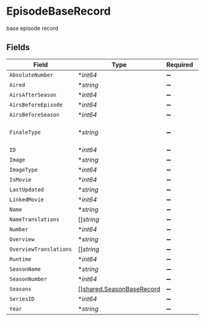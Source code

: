 # EpisodeBaseRecord

base episode record


## Fields

| Field                                                                | Type                                                                 | Required                                                             | Description                                                          |
| -------------------------------------------------------------------- | -------------------------------------------------------------------- | -------------------------------------------------------------------- | -------------------------------------------------------------------- |
| `AbsoluteNumber`                                                     | **int64*                                                             | :heavy_minus_sign:                                                   | N/A                                                                  |
| `Aired`                                                              | **string*                                                            | :heavy_minus_sign:                                                   | N/A                                                                  |
| `AirsAfterSeason`                                                    | **int64*                                                             | :heavy_minus_sign:                                                   | N/A                                                                  |
| `AirsBeforeEpisode`                                                  | **int64*                                                             | :heavy_minus_sign:                                                   | N/A                                                                  |
| `AirsBeforeSeason`                                                   | **int64*                                                             | :heavy_minus_sign:                                                   | N/A                                                                  |
| `FinaleType`                                                         | **string*                                                            | :heavy_minus_sign:                                                   | season, midseason, or series                                         |
| `ID`                                                                 | **int64*                                                             | :heavy_minus_sign:                                                   | N/A                                                                  |
| `Image`                                                              | **string*                                                            | :heavy_minus_sign:                                                   | N/A                                                                  |
| `ImageType`                                                          | **int64*                                                             | :heavy_minus_sign:                                                   | N/A                                                                  |
| `IsMovie`                                                            | **int64*                                                             | :heavy_minus_sign:                                                   | N/A                                                                  |
| `LastUpdated`                                                        | **string*                                                            | :heavy_minus_sign:                                                   | N/A                                                                  |
| `LinkedMovie`                                                        | **int64*                                                             | :heavy_minus_sign:                                                   | N/A                                                                  |
| `Name`                                                               | **string*                                                            | :heavy_minus_sign:                                                   | N/A                                                                  |
| `NameTranslations`                                                   | []*string*                                                           | :heavy_minus_sign:                                                   | N/A                                                                  |
| `Number`                                                             | **int64*                                                             | :heavy_minus_sign:                                                   | N/A                                                                  |
| `Overview`                                                           | **string*                                                            | :heavy_minus_sign:                                                   | N/A                                                                  |
| `OverviewTranslations`                                               | []*string*                                                           | :heavy_minus_sign:                                                   | N/A                                                                  |
| `Runtime`                                                            | **int64*                                                             | :heavy_minus_sign:                                                   | N/A                                                                  |
| `SeasonName`                                                         | **string*                                                            | :heavy_minus_sign:                                                   | N/A                                                                  |
| `SeasonNumber`                                                       | **int64*                                                             | :heavy_minus_sign:                                                   | N/A                                                                  |
| `Seasons`                                                            | [][shared.SeasonBaseRecord](../../models/shared/seasonbaserecord.md) | :heavy_minus_sign:                                                   | N/A                                                                  |
| `SeriesID`                                                           | **int64*                                                             | :heavy_minus_sign:                                                   | N/A                                                                  |
| `Year`                                                               | **string*                                                            | :heavy_minus_sign:                                                   | N/A                                                                  |